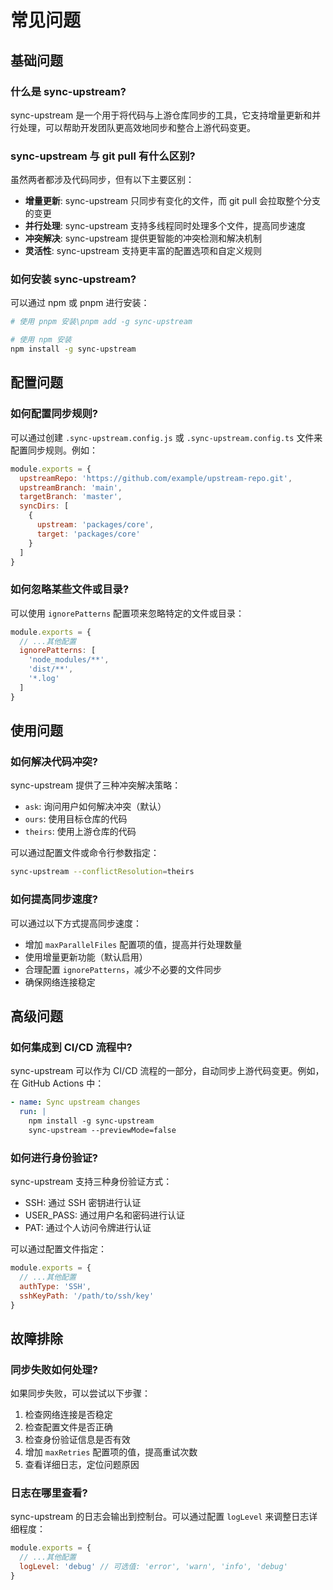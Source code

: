 # 常见问题

## 基础问题

### 什么是 sync-upstream?

sync-upstream 是一个用于将代码与上游仓库同步的工具，它支持增量更新和并行处理，可以帮助开发团队更高效地同步和整合上游代码变更。

### sync-upstream 与 git pull 有什么区别?

虽然两者都涉及代码同步，但有以下主要区别：
- **增量更新**: sync-upstream 只同步有变化的文件，而 git pull 会拉取整个分支的变更
- **并行处理**: sync-upstream 支持多线程同时处理多个文件，提高同步速度
- **冲突解决**: sync-upstream 提供更智能的冲突检测和解决机制
- **灵活性**: sync-upstream 支持更丰富的配置选项和自定义规则

### 如何安装 sync-upstream?

可以通过 npm 或 pnpm 进行安装：
```bash
# 使用 pnpm 安装\pnpm add -g sync-upstream

# 使用 npm 安装
npm install -g sync-upstream
```

## 配置问题

### 如何配置同步规则?

可以通过创建 `.sync-upstream.config.js` 或 `.sync-upstream.config.ts` 文件来配置同步规则。例如：
```javascript
module.exports = {
  upstreamRepo: 'https://github.com/example/upstream-repo.git',
  upstreamBranch: 'main',
  targetBranch: 'master',
  syncDirs: [
    {
      upstream: 'packages/core',
      target: 'packages/core'
    }
  ]
}
```

### 如何忽略某些文件或目录?

可以使用 `ignorePatterns` 配置项来忽略特定的文件或目录：
```javascript
module.exports = {
  // ...其他配置
  ignorePatterns: [
    'node_modules/**',
    'dist/**',
    '*.log'
  ]
}
```

## 使用问题

### 如何解决代码冲突?

sync-upstream 提供了三种冲突解决策略：
- `ask`: 询问用户如何解决冲突（默认）
- `ours`: 使用目标仓库的代码
- `theirs`: 使用上游仓库的代码

可以通过配置文件或命令行参数指定：
```bash
sync-upstream --conflictResolution=theirs
```

### 如何提高同步速度?

可以通过以下方式提高同步速度：
- 增加 `maxParallelFiles` 配置项的值，提高并行处理数量
- 使用增量更新功能（默认启用）
- 合理配置 `ignorePatterns`，减少不必要的文件同步
- 确保网络连接稳定

## 高级问题

### 如何集成到 CI/CD 流程中?

sync-upstream 可以作为 CI/CD 流程的一部分，自动同步上游代码变更。例如，在 GitHub Actions 中：
```yaml
- name: Sync upstream changes
  run: |
    npm install -g sync-upstream
    sync-upstream --previewMode=false
```

### 如何进行身份验证?

sync-upstream 支持三种身份验证方式：
- SSH: 通过 SSH 密钥进行认证
- USER_PASS: 通过用户名和密码进行认证
- PAT: 通过个人访问令牌进行认证

可以通过配置文件指定：
```javascript
module.exports = {
  // ...其他配置
  authType: 'SSH',
  sshKeyPath: '/path/to/ssh/key'
}
```

## 故障排除

### 同步失败如何处理?

如果同步失败，可以尝试以下步骤：
1. 检查网络连接是否稳定
2. 检查配置文件是否正确
3. 检查身份验证信息是否有效
4. 增加 `maxRetries` 配置项的值，提高重试次数
5. 查看详细日志，定位问题原因

### 日志在哪里查看?

sync-upstream 的日志会输出到控制台。可以通过配置 `logLevel` 来调整日志详细程度：
```javascript
module.exports = {
  // ...其他配置
  logLevel: 'debug' // 可选值: 'error', 'warn', 'info', 'debug'
}
```

